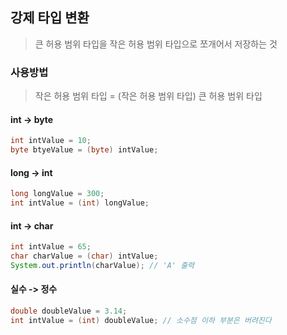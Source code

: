 ## 강제 타입 변환

> 큰 허용 범위 타입을 작은 허용 범위 타입으로 쪼개어서 저장하는 것  

### 사용방법 
> 작은 허용 범위 타입 = (작은 허용 범위 타입) 큰 허용 범위 타입

#### int -> byte
```java
int intValue = 10;
byte btyeValue = (byte) intValue;
```
#### long -> int
```java
long longValue = 300;
int intValue = (int) longValue;
```
#### int -> char
```java
int intValue = 65;
char charValue = (char) intValue;
System.out.println(charValue); // 'A' 출력
```
#### 실수 -> 정수
```java
double doubleValue = 3.14;
int intValue = (int) doubleValue; // 소수점 이하 부분은 버려진다
```
